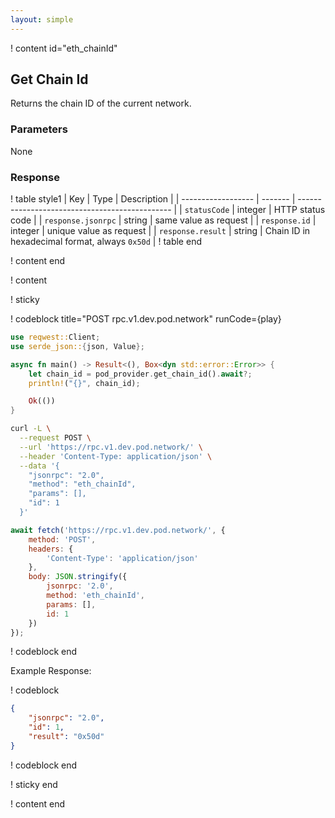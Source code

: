 ```yaml
---
layout: simple
---
```


<script>
    async function play() {
        return fetch('https://rpc.v1.dev.pod.network/', {
            method: 'POST',
            headers: {
                'Content-Type': 'application/json',
            },
            body: JSON.stringify({
                jsonrpc: '2.0',
                method: 'eth_chainId',
                params: [],
                id: 1
            })
        })
    }
</script>

! content id="eth_chainId"

## Get Chain Id

Returns the chain ID of the current network.

### Parameters

None

### Response

! table style1
| Key                | Type    | Description                                    |
| ------------------ | ------- | ---------------------------------------------- |
| `statusCode`       | integer | HTTP status code                               |
| `response.jsonrpc` | string  | same value as request                          |
| `response.id`      | integer | unique value as request                        |
| `response.result`  | string  | Chain ID in hexadecimal format, always `0x50d` |
! table end

! content end

! content

! sticky

! codeblock title="POST rpc.v1.dev.pod.network" runCode={play}

```rust alias="rust"
use reqwest::Client;
use serde_json::{json, Value};

async fn main() -> Result<(), Box<dyn std::error::Error>> {
    let chain_id = pod_provider.get_chain_id().await?;
    println!("{}", chain_id);

    Ok(())
}
```

```bash alias="curl"
curl -L \
  --request POST \
  --url 'https://rpc.v1.dev.pod.network/' \
  --header 'Content-Type: application/json' \
  --data '{
    "jsonrpc": "2.0",
    "method": "eth_chainId",
    "params": [],
    "id": 1
  }'
```

```js alias="javascript"
await fetch('https://rpc.v1.dev.pod.network/', {
	method: 'POST',
	headers: {
		'Content-Type': 'application/json'
	},
	body: JSON.stringify({
		jsonrpc: '2.0',
		method: 'eth_chainId',
		params: [],
		id: 1
	})
});
```

! codeblock end

Example Response:

! codeblock

```json
{
    "jsonrpc": "2.0",
    "id": 1,
    "result": "0x50d"
}
```

! codeblock end

! sticky end

! content end
